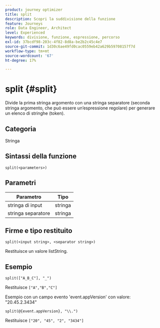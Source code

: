 ```yaml
---
product: journey optimizer
title: split
description: Scopri la suddivisione della funzione
feature: Journeys
role: Data Engineer, Architect
level: Experienced
keywords: divisione, funzione, espressione, percorso
exl-id: 37bcdf98-203c-4f82-8d8a-be2b2c45c4e7
source-git-commit: 1d30c6ae49fd0cac0559eb42a629b59708157f7d
workflow-type: tm+mt
source-wordcount: '67'
ht-degree: 17%

---
```


# split {#split}

Divide la prima stringa argomento con una stringa separatore (seconda stringa argomento, che può essere un’espressione regolare) per generare un elenco di stringhe (token).

## Categoria

Stringa

## Sintassi della funzione

`split(<parameters>)`

## Parametri

| Parametro | Tipo |
|-----------|------------------|
| stringa di input | stringa |
| stringa separatore | stringa |

## Firme e tipo restituito

`split(<input string>, <separator string>)`

Restituisce un valore listString.

## Esempio

`split(["A_B_C"], "_")`

Restituisce `["A","B","C"]`

Esempio con un campo evento &#39;event.appVersion&#39; con valore: &quot;20.45.2.3434&quot;

`split(@{event.appVersion}, "\\.")`

Restituisce `["20", "45", "2", "3434"]`
